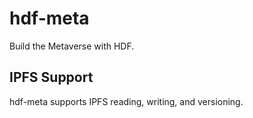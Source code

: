 # hdf-meta
Build the Metaverse with HDF.

## IPFS Support

hdf-meta supports IPFS reading, writing, and versioning.
